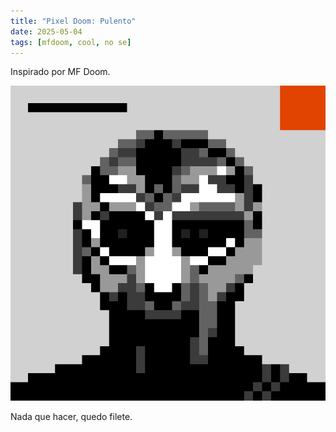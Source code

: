 ```yaml
---
title: "Pixel Doom: Pulento"
date: 2025-05-04
tags: [mfdoom, cool, no se]
---
```


Inspirado por MF Doom.

![MF DOOM](/assets/images/post-mfdoom/mfdoom.png)

Nada que hacer, quedo filete.